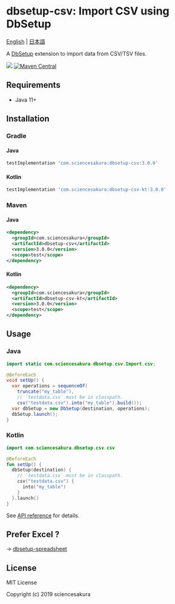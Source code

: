 # dbsetup-csv: Import CSV using DbSetup

[English](README.md) | [日本語](README.ja.md)

A [DbSetup](http://dbsetup.ninja-squad.com/) extension to import data from CSV/TSV files.

![](https://github.com/sciencesakura/dbsetup-csv/actions/workflows/check.yaml/badge.svg) [![Maven Central](https://maven-badges.herokuapp.com/maven-central/com.sciencesakura/dbsetup-csv/badge.svg)](https://maven-badges.herokuapp.com/maven-central/com.sciencesakura/dbsetup-csv)

## Requirements

* Java 11+

## Installation

### Gradle

#### Java

```groovy
testImplementation 'com.sciencesakura:dbsetup-csv:3.0.0'
```

#### Kotlin

```groovy
testImplementation 'com.sciencesakura:dbsetup-csv-kt:3.0.0'
```

### Maven

#### Java

```xml
<dependency>
  <groupId>com.sciencesakura</groupId>
  <artifactId>dbsetup-csv</artifactId>
  <version>3.0.0</version>
  <scope>test</scope>
</dependency>
```

#### Kotlin

```xml
<dependency>
  <groupId>com.sciencesakura</groupId>
  <artifactId>dbsetup-csv-kt</artifactId>
  <version>3.0.0</version>
  <scope>test</scope>
</dependency>
```

## Usage

### Java

```java
import static com.sciencesakura.dbsetup.csv.Import.csv;

@BeforeEach
void setUp() {
  var operations = sequenceOf(
    truncate("my_table"),
    // `testdata.csv` must be in classpath.
    csv("testdata.csv").into("my_table").build());
  var dbSetup = new DbSetup(destination, operations);
  dbSetup.launch();
}
```

### Kotlin

```kotlin
import com.sciencesakura.dbsetup.csv.csv

@BeforeEach
fun setUp() {
  dbSetup(destination) {
    // `testdata.csv` must be in classpath.
    csv("testdata.csv") {
      into("my_table")
    }
  }.launch()
}
```

See [API reference](https://sciencesakura.github.io/dbsetup-csv/) for details.

## Prefer Excel ?

→ [dbsetup-spreadsheet](https://github.com/sciencesakura/dbsetup-spreadsheet)

## License

MIT License

Copyright (c) 2019 sciencesakura
